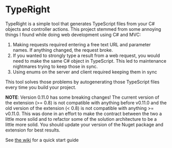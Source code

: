 # TypeRight
TypeRight is a simple tool that generates TypeScript files from your C# objects and controller actions. This project stemmed from some annoying things I found while doing web development using C# and MVC:

1. Making requests required entering a free text URL and parameter names.  If anything changed, the request broke.
2. If you wanted to strongly type a result from a web request, you would need to make the same C# object in TypeScript.  This led to maintenance nightmares trying to keep those in sync.
3. Using enums on the server and client required keeping them in sync

This tool solves those problems by autogenerating those TypeScript files every time you build your project.

**NOTE**: Version 0.11.0 has some breaking changes!  The current version of the extension (>= 0.8) is not compatible with anything before v0.11.0 and the old version of the extension (< 0.8) is not compatible with anything >= v0.11.0.  This was done in an effort to make the contract between the two a little more solid and to refactor some of the solution architecture to be a little more solid.  You should update your version of the Nuget package and extension for best results.

See [the wiki](https://github.com/someguy20336/TypeRight/wiki/Quick-Start) for a quick start guide







